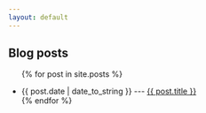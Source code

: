 ```yaml
---
layout: default
---
```


## Blog posts

<ul class="blog-list">

  {% for post in site.posts %}
    <li>{{ post.date | date_to_string }} --- <a href="{{ post.url }}" title="{{ post.title }}">{{ post.title }}</a></li>
  {% endfor %}

</ul>
